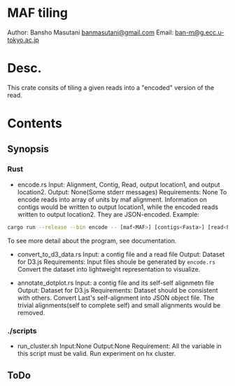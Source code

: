 # MAF tiling

Author: Bansho Masutani banmasutani@gmail.com
Email: ban-m@g.ecc.u-tokyo.ac.jp

# Desc.

This crate consits of tiling a given reads into a "encoded" version of the read.

# Contents


## Synopsis

### Rust

- encode.rs
Input: Alignment<LastTAB>, Contig<Fasta>, Read<Fasta>, output location1<Path>, and output location2<Path>.
Output: None(Some stderr messages)
Requirements: None
To encode reads into array of units by maf alignment.
Information on contigs would be written to output location1, while
the encoded reads written to output location2. They are JSON-encoded.
Example:
```bash
cargo run --release --bin encode -- [maf<MAF>] [contigs<Fasta>] [read<FASTA>] [output<PATH>] [output2<Path>]
```
To see more detail about the program, see documentation.

- convert_to_d3_data.rs
Input: a contig file<JSON> and a read file<JSON>
Output: Dataset for D3.js<JSON>
Requirements: Input files shoule be generated by `encode.rs`
Convert the dataset into lightweight representation to visualize.

- annotate_dotplot.rs
Input: a contig file<Fasta> and its self-self alignmetn file<LastTAB>
Output: Dataset for D3.js <JSON>
Requirements: Dataset should be consistent with others.
Convert Last's self-alignment into JSON object file. The trivial alignments(self to complete self) and small alignments would be removed.

### ./scripts

- run_cluster.sh
Input:None
Output:None
Requirement: All the variable in this script must be valid.
Run experiment on hx cluster.


## ToDo
